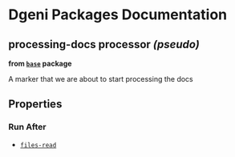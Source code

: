 # Dgeni Packages Documentation


## processing-docs processor *(pseudo)*
**from <a href="../../base.md"><code>base</code></a> package**

A marker that we are about to start processing the docs

## Properties


### Run After


* <a href="files-read.md"><code>files-read</code></a>






